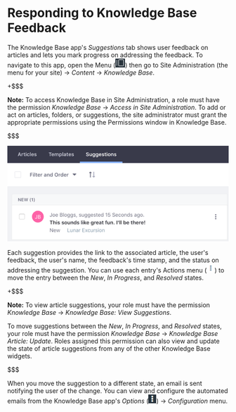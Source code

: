 # Responding to Knowledge Base Feedback

The Knowledge Base app's *Suggestions* tab shows user feedback on articles and 
lets you mark progress on addressing the feedback. To navigate to this app, open 
the Menu 
(![Menu](../../../../images/icon-menu.png)) 
then go to Site Administration (the menu for your site) &rarr; *Content* &rarr; 
*Knowledge Base*. 

+$$$

**Note:** To access Knowledge Base in Site Administration, a role must have the 
permission *Knowledge Base* &rarr; *Access in Site Administration*. To add or 
act on articles, folders, or suggestions, the site administrator must grant the 
appropriate permissions using the Permissions window in Knowledge Base. 

$$$

![Figure 1: The Suggestions tab in Knowledge Base displays each piece of feedback that users leave on Knowledge Base articles.](../../../../images/kb-admin-suggestions.png)

Each suggestion provides the link to the associated article, the user's 
feedback, the user's name, the feedback's time stamp, and the status on 
addressing the suggestion. You can use each entry's Actions menu 
(![Actions](../../../../images/icon-actions.png)) 
to move the entry between the *New*, *In Progress*, and *Resolved* states.

+$$$

**Note:** To view article suggestions, your role must have the permission 
*Knowledge Base* &rarr; *Knowledge Base: View Suggestions*. 

To move suggestions between the *New*, *In Progress*, and *Resolved* states, 
your role must have the permission *Knowledge Base* &rarr; *Knowledge Base 
Article: Update*. Roles assigned this permission can also view and update the
state of article suggestions from any of the other Knowledge Base widgets. 

$$$

When you move the suggestion to a different state, an email is sent notifying
the user of the change. You can view and configure the automated emails from the 
Knowledge Base app's 
*Options* 
(![Options](../../../../images/icon-options.png)) 
&rarr; *Configuration* menu. 
